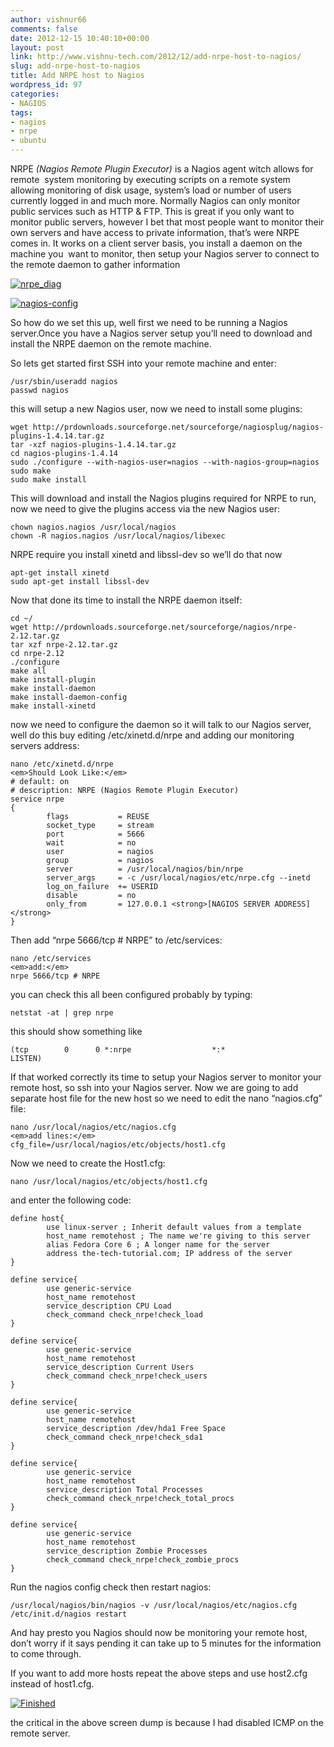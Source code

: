 ```yaml
---
author: vishnur66
comments: false
date: 2012-12-15 10:40:10+00:00
layout: post
link: http://www.vishnu-tech.com/2012/12/add-nrpe-host-to-nagios/
slug: add-nrpe-host-to-nagios
title: Add NRPE host to Nagios
wordpress_id: 97
categories:
- NAGIOS
tags:
- nagios
- nrpe
- ubuntu
---
```


NRPE _(Nagios Remote Plugin Executor)_ is a Nagios agent witch allows for remote  system monitoring by executing scripts on a remote system allowing monitoring of disk usage, system’s load or number of users currently logged in and much more. Normally Nagios can only monitor public services such as HTTP & FTP. This is great if you only want to monitor public servers, however I bet that most people want to monitor their own servers and have access to private information, that’s were NRPE comes in. It works on a client server basis, you install a daemon on the machine you  want to monitor, then setup your Nagios server to connect to the remote daemon to gather information

[![nrpe_diag](https://www.vishnu-tech.com/wp-content/uploads/2012/12/nrpe_diag.png?w=300)](http://cloudsherpaz.wordpress.com/2012/12/15/add-nrpe-host-to-nagios/nrpe_diag/)

[![nagios-config](https://www.vishnu-tech.com/wp-content/uploads/2012/12/nagios-config.png?w=300)](http://cloudsherpaz.wordpress.com/2012/12/15/add-nrpe-host-to-nagios/nagios-config/)

So how do we set this up, well first we need to be running a Nagios server.Once you have a Nagios server setup you’ll need to download and install the NRPE daemon on the remote machine.

So lets get started first SSH into your remote machine and enter:

    
    /usr/sbin/useradd nagios
    passwd nagios


this will setup a new Nagios user, now we need to install some plugins:

    
    wget http://prdownloads.sourceforge.net/sourceforge/nagiosplug/nagios-plugins-1.4.14.tar.gz
    tar -xzf nagios-plugins-1.4.14.tar.gz
    cd nagios-plugins-1.4.14
    sudo ./configure --with-nagios-user=nagios --with-nagios-group=nagios
    sudo make
    sudo make install


This will download and install the Nagios plugins required for NRPE to run, now we need to give the plugins access via the new Nagios user:

    
    chown nagios.nagios /usr/local/nagios
    chown -R nagios.nagios /usr/local/nagios/libexec


NRPE require you install xinetd and libssl-dev so we’ll do that now

    
    apt-get install xinetd
    sudo apt-get install libssl-dev


Now that done its time to install the NRPE daemon itself:

    
    cd ~/
    wget http://prdownloads.sourceforge.net/sourceforge/nagios/nrpe-2.12.tar.gz
    tar xzf nrpe-2.12.tar.gz
    cd nrpe-2.12
    ./configure
    make all
    make install-plugin
    make install-daemon
    make install-daemon-config
    make install-xinetd


now we need to configure the daemon so it will talk to our Nagios server, well do this buy editing /etc/xinetd.d/nrpe and adding our monitoring servers address:

    
    nano /etc/xinetd.d/nrpe
    <em>Should Look Like:</em>
    # default: on
    # description: NRPE (Nagios Remote Plugin Executor)
    service nrpe
    {
            flags           = REUSE
            socket_type     = stream
            port            = 5666
            wait            = no
            user            = nagios
            group           = nagios
            server          = /usr/local/nagios/bin/nrpe
            server_args     = -c /usr/local/nagios/etc/nrpe.cfg --inetd
            log_on_failure  += USERID
            disable         = no
            only_from       = 127.0.0.1 <strong>[NAGIOS SERVER ADDRESS]</strong>
    }


Then add “nrpe 5666/tcp # NRPE” to /etc/services:

    
    nano /etc/services
    <em>add:</em>
    nrpe 5666/tcp # NRPE


you can check this all been configured probably by typing:

    
    netstat -at | grep nrpe


this should show something like

    
    (tcp        0      0 *:nrpe                  *:*                     LISTEN)


If that worked correctly its time to setup your Nagios server to monitor your remote host, so ssh into your Nagios server. Now we are going to add separate host file for the new host so we need to edit the nano “nagios.cfg” file:

    
    nano /usr/local/nagios/etc/nagios.cfg
    <em>add lines:</em>
    cfg_file=/usr/local/nagios/etc/objects/host1.cfg


Now we need to create the Host1.cfg:

    
    nano /usr/local/nagios/etc/objects/host1.cfg


and enter the following code:

    
    define host{
            use linux-server ; Inherit default values from a template
            host_name remotehost ; The name we're giving to this server
            alias Fedora Core 6 ; A longer name for the server
            address the-tech-tutorial.com; IP address of the server
    }
    
    define service{
            use generic-service
            host_name remotehost
            service_description CPU Load
            check_command check_nrpe!check_load
    }
    
    define service{
            use generic-service
            host_name remotehost
            service_description Current Users
            check_command check_nrpe!check_users
    }
    
    define service{
            use generic-service
            host_name remotehost
            service_description /dev/hda1 Free Space
            check_command check_nrpe!check_sda1
    }
    
    define service{
            use generic-service
            host_name remotehost
            service_description Total Processes
            check_command check_nrpe!check_total_procs
    }
    
    define service{
            use generic-service
            host_name remotehost
            service_description Zombie Processes
            check_command check_nrpe!check_zombie_procs
    }


Run the nagios config check then restart nagios:

    
    /usr/local/nagios/bin/nagios -v /usr/local/nagios/etc/nagios.cfg
    /etc/init.d/nagios restart


And hay presto you Nagios should now be monitoring your remote host, don’t worry if it says pending it can take up to 5 minutes for the information to come through.

If you want to add more hosts repeat the above steps and use host2.cfg instead of host1.cfg.

[![Finished](https://www.vishnu-tech.com/wp-content/uploads/2012/12/finished.jpg?w=300)](http://cloudsherpaz.wordpress.com/2012/12/15/add-nrpe-host-to-nagios/finished/)

the critical in the above screen dump is because I had disabled ICMP on the remote server.
